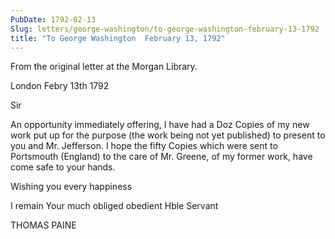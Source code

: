 ```yaml
---
PubDate: 1792-02-13
Slug: letters/george-washington/to-george-washington-february-13-1792
title: "To George Washington  February 13, 1792"
---
```


   From the original letter at the Morgan Library.

   London Febry 13th 1792

   Sir

   An opportunity immediately offering, I have had a Doz Copies of my new
   work put up for the purpose (the work being not yet published) to present
   to you and Mr. Jefferson. I hope the fifty Copies which were sent to 
   Portsmouth (England) to the care of Mr. Greene, of my former work, have come
   safe to your hands.

   Wishing you every happiness 
   
   I remain Your much obliged obedient Hble Servant

   THOMAS PAINE


